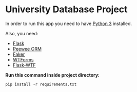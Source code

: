# University Database Project

In order to run this app you need to have [Python 3](https://www.python.org/) installed.

Also, you need:
* [Flask](https://github.com/pallets/flask)
* [Peewee ORM](https://github.com/coleifer/peewee)
* [Faker](https://github.com/joke2k/faker)
* [WTForms](https://github.com/wtforms/wtforms)
* [Flask-WTF](https://github.com/lepture/flask-wtf)

**Run this command inside project directory:**
```
pip install -r requirements.txt
```
